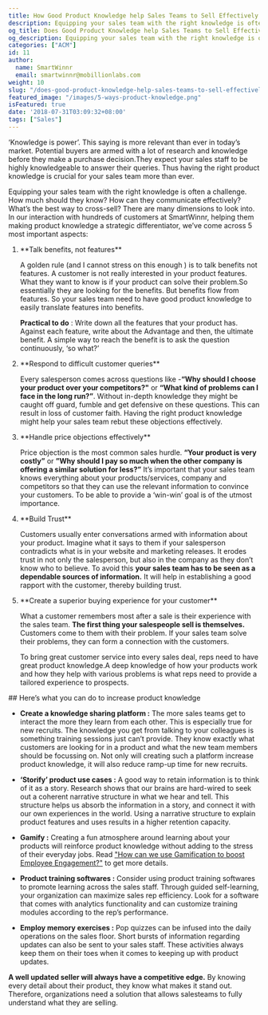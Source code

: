 ```yaml
---
title: How Good Product Knowledge help Sales Teams to Sell Effectively
description: Equipping your sales team with the right knowledge is often a challenge. How much should they know? How can they communicate effectively? What’s the best way to cross-sell?
og_title: Does Good Product Knowledge help Sales Teams to Sell Effectively?
og_description: Equipping your sales team with the right knowledge is often a challenge. How much should they know? How can they communicate effectively? What’s the best way to cross-sell?
categories: ["ACM"]
id: 11
author:
  name: SmartWinnr
  email: smartwinnr@mobillionlabs.com
weight: 10
slug: "/does-good-product-knowledge-help-sales-teams-to-sell-effectively"
featured_image: "/images/5-ways-product-knowledge.png"
isFeatured: true
date: '2018-07-31T03:09:32+08:00'
tags: ["Sales"]
---
```



‘Knowledge is power’. This saying is more relevant than ever in today’s market. Potential buyers are armed with a lot of research and knowledge before they make a purchase decision.They  expect your sales staff  to be highly knowledgeable to answer their queries.  Thus having the right product knowledge is crucial for your sales team more than ever.

Equipping your sales team with the right knowledge is often a challenge. How much should they know? How can they communicate effectively? What’s the best way to cross-sell? There are many dimensions to look into. In our interaction with hundreds of customers at SmartWinnr, helping them making product knowledge a strategic differentiator, we’ve come across 5 most important aspects:

<ol>
  <li class="ml-padding-top5"> **Talk benefits, not features**</li>

  A golden rule (and I cannot stress on this enough ) is to talk benefits not features. A customer is not really interested in your product features. What they want to know is if your product can solve their problem.So essentially they are looking for the benefits. But benefits flow from features. So your sales team need to have good product knowledge to easily translate features into benefits.

  <span class="underline">**Practical to do**</span> : Write down all the features that your product has. Against each feature, write about the Advantage and then, the ultimate benefit. A simple way to reach the benefit is to ask the question continuously, ‘so what?’


  <li class="ml-padding-top5"> **Respond to difficult customer queries**</li>

  Every salesperson  comes across  questions like -**“Why should I choose your product over your competitors?"** or **“What kind of problems can I face in the long run?”**.
  Without in-depth knowledge they might be caught off guard, fumble and get defensive on these questions. This can result in loss of customer faith. Having the right product knowledge might help your sales team rebut these objections effectively.

  <li class="ml-padding-top5"> **Handle price objections effectively**</li>

  Price objection is the most common sales hurdle. **“Your product is very costly”** or **”Why should I pay so much when the other company is offering a similar solution for less?”**
  It’s important that your sales team knows everything about your products/services, company and competitors so that they can use the relevant information to convince your customers. To be able to provide a ‘win-win’ goal is of the utmost importance.

  <li class="ml-padding-top5"> **Build Trust**</li>

  Customers usually  enter conversations armed with information about your product. Imagine what it says to them if your salesperson contradicts  what is in your website and marketing releases. It erodes trust in not only the salesperson, but also in the company as they don’t know who to believe.
  To avoid this **your sales team has to be seen as a dependable sources of information.** It will help in establishing a good rapport with the customer, thereby building trust.

  <li class="ml-padding-top5"> **Create a superior buying experience for your customer**</li>

  What a customer remembers most after a sale is their experience with the sales team. **The first thing your salespeople sell is themselves.** Customers come to them with their problem. If your sales team solve their problems, they can form a connection with the customers.

  To bring great customer service into every sales deal, reps need to have great product knowledge.A deep knowledge of how your products work and how they help with various problems is what reps need to provide a tailored experience to prospects.
</ol>
## Here’s what you can do to increase product knowledge

* **Create a knowledge sharing platform :** The more sales teams get to interact the more they learn from each other. This is especially true for new recruits. The knowledge you get from talking to your colleagues is something training sessions just can’t provide. They know exactly what customers are looking for in a product and what the new team members should be focussing on. Not only will creating such a platform increase product knowledge, it will also reduce ramp-up time for new recruits.

* **‘Storify’ product use cases :** A good way to retain information is to think of it as a story. Research shows that our brains are hard-wired to seek out a coherent narrative structure in what we hear and tell. This structure helps us absorb the information in a story, and connect it with our own experiences in the world. Using a narrative structure to explain product features and uses results in a higher retention capacity.

* **Gamify :** Creating a fun atmosphere around learning about your products will reinforce product knowledge without adding to the stress of their everyday jobs. Read ["How can we use Gamification to boost Employee Engagement?"](https://smartwinnr.com/post/gamification-and-employee-engagement/) to get more details.

* **Product training softwares :** Consider using product training softwares to promote learning across the sales staff. Through guided self-learning, your organization can maximize  sales rep efficiency. Look for a software that comes with analytics functionality and can customize training modules according to the rep’s performance.

* **Employ memory exercises :** Pop quizzes can be infused into the daily operations on the sales floor. Short bursts of information regarding updates can also be sent  to your sales staff. These activities always keep them  on their toes when it comes to keeping up with product updates.


**A well updated seller will always have a competitive edge.** By knowing every detail about their product, they know what makes it stand out. Therefore, organizations need a solution that allows salesteams to fully understand what they are selling.
